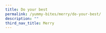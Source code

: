 ```yaml
---
title: Do your best
permalink: /yummy-bites/merry/do-your-best/
description: ""
third_nav_title: Merry
---
```

